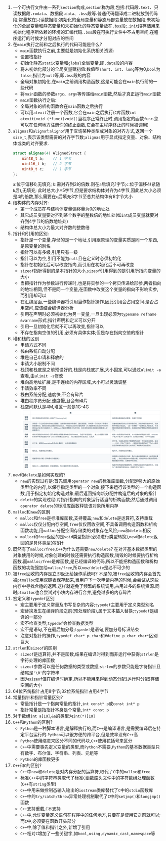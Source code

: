 1. 一个可执行文件由一系列`section`构成,`section`称为段,包括:代码段`.text`、只读数据段`.rodata`、数据段`.data`、`.bss`段等.普通代码翻译成二进制放到代码段;常量放在只读数据段;初始化的全局变量和静态局部变量放在数据段;未初始化的全局变量和静态变量和未初始化的静态变量放在`.bss`段;`.init`段存储用来初始化程序所依赖的环境的汇编代码.`.bss`段在可执行文件中不占用空间,在程序运行的时候才分配对应的空间
    [](markdown图像集/2025-02-27-21-46-20.png)
2. 在`main`执行之前和之后执行的代码可能是什么?
   * `main`函数执行之前,主要就是初始化系统相关资源:
    - 设置栈指针
    - 初始化静态`static`变量和`global`全局变量,即`.data`段的内容
    - 将未初始化部分的全局变量赋初值:数值型`short`、`int`、`long`等为0,`bool`为`false`,指针为`null`等,即`.bss`段的内容
    - 全局对象初始化,在`main`之前调用构造函数,这是可能会在`main`执行前的一些代码
    - 将`main`函数的参数`argc`、`argv`等传递给`main`函数,然后才真正运行`main`函数
   * `main`函数执行之后:
    - 全局对象的析构函数会在`main`函数之后执行
    - 可以用`atexit`注册一个函数,它会在`main`之后执行(`C`库函数`int atexit(void (*func)(void))`当程序正常终止时,调用指定的函数`func`.您可以在任何地方注册你的终止函数,它会在主程序终止的时候被调用)
3. `alignas`和`alignof`:`alignof`用于查询某种类型或对象的对齐方式,返回一个`size_t`,表示该类型需要的对齐字节数;`alignas`用于显式指定变量、对象、结构体或类的对齐要求.
    ```C++
    struct alignas(4) AlignedStruct {
        uint8_t a;    // 1 字节
        uint16_t b;   // 2 字节
        uint8_t c;    // 1 字节
    };
    ```
    `a`:位于偏移0,无填充;
    `b`:需对齐到2的倍数.则在`a`后填充1字节;`c`:位于偏移4(紧随`b`后),无填充;
    此时总大小=5字节,但是要求结构体对齐为4字节,因此总大小必须是4的倍数,那么需要在`c`后填充3字节至总共结构体有8字节大小
4. 结构体的内存对齐:
   * 第一个成员在与结构体变量偏移量为0的地址处
   * 其它成员变量要对齐到某个数字的整数倍的地址处(如`int`成员变量就要对齐到4字节的倍数地址处)
   * 结构体总大小为最大对齐数的整数倍
5. 指针和引用的区别:
   * 指针是一个变量,存储的是一个地址,引用跟原理的变量实质是同一个东西,是原变量的别名
   * 指针可以有多级,引用只有一级
   * 指针可以为空,引用不能为`null`且在定义时必须初始化
   * 指针在初始化后可以改变指向,而引用在初始化后不可再改变
   * `sizeof`指针得到的是本指针的大小,`sizeof`引用得到的是引用所指向变量的大小
   * 当把指针作为参数进行传递时,也是将实参的一个拷贝传递给形参,两者指向的地址相同,但不是同一个变量,在函数中改变这个变量的指向不影响实参,而引用却可以
   * 在汇编层面,一些编译器将引用当作指针操作,因此引用会占用空间.是否占用空间,应该结合编译器分析
   * 引用在声明时必须初始化为另一变量,一旦出现必须为`typename refname &varname`形式;指针声明和定义可以分开
   * 引用一旦初始化后就不可以再改变,指针可以
   * 不存在指向空值的引用,必须有具体实体;但是存在指向空值的指针
6. 堆和栈的区别
   * 申请方式不同
    - 栈由系统自动分配
    - 堆是自己申请和释放的
   * 申请大小限制不同
    - 栈顶和栈底是之前预设好的,栈是向栈底扩展,大小固定,可以通过`ulimit -a`查看,由`ulimit -s`修改
    - 堆向高地址扩展,是不连续的内存区域,大小可以灵活调整    
   * 申请效率不同
    - 栈由系统分配,速度快,不会有碎片
    - 堆由程序员分配,速度慢,且会有碎片
   * 栈空间默认是4M,堆区一般是1G-4G   
   ![](markdown图像集/2025-03-01-09-21-28.png) 
7. `new`和`delete`是如何实现的?
   * `new`的实现过程是:首先调用`operator new`的标准库函数,分配足够大的原始类型化的内存,以保存指定类型的一个对象;接下来运行该类型的一个构造函数,用于指定初始化构造对象;最后返回指向新分配并构造后的对象的指针
   * `delete`的实现过程:对指针指向的对象运行适当的析构函数;然后通过调用`operator delete`的标准库函数释放该对象所用内存
8. `malloc`和`new`的区别
   * `malloc`和`free`是标准库函数,支持覆盖;`new`和`delete`是运算符,支持重载
   * `malloc`仅仅分配内存空间,`free`仅仅回收空间,不具备调用构造函数和析构函数功能,用`malloc`分配空间存储类的对象存在风险;`new`和`delete`相反
   * `malloc`和`free`返回的是`void`类型指针(必须进行类型转换),`new`和`delete`返回的是具体类型的指针
9. 既然有了`malloc/free`,`C++`为什么还需要`new/delete`?
   在对非基本数据类型的对象使用的时候,对象创建的时候还需要执行构造函数,销毁的时候要执行析构函数.而`malloc/free`是库函数,是已经编译的代码,所以不能把构造函数和析构函数的功能强加给`malloc/free`,所以`new/delete`是必不可少的
10. 被`free`回收的内存是立即返还给操作系统吗?
    不是的,被`free`回收的内存会首先被`ptmalloc`使用双链表保存起来,当用户下一次申请内存的时候,会尝试从这些内存中寻找合适的返回.这样就避免了频繁的系统调用,占用过多的系统资源.同时`ptmalloc`也会尝试对小块内存进行合并,避免过多的内存碎片
11. 宏定义和`typedef`区别
    * 宏主要用于定义常量及书写复杂的内容;`typedef`主要用于定义类型别名
    * 宏替换发生在编译阶段之前(预处理阶段),属于文本插入替换;`typedef`是编译的一部分
    * 宏不检查类型;`typedef`会检查数据类型
    * 宏不是语句,不在最后加分号;`typedef`是语句,要加分号标识结束
    * 注意对指针的操作,`typedef char* p_char`和`#define p_char char*`区别巨大
12. `strlen`和`sizeof`的区别
    * `sizeof`是运算符,并不是函数,结果在编译时得到而非运行中获得;`strlen`是字符处理的库函数
    * `sizeof`参数可以是任何数据的类型或数据;`strlen`的参数只能是字符指针且结尾是`'\0'`的字符串
    * 因为`sizeof`值在编译时确定,所以不能用来得到动态分配(运行时分配)存储空间的大小
13. 64位系统指针占用8字节;32位系统指针占用4字节
14. 常量指针和指针常量区别?
    * 常量指针是一个指向常量的指针,`int const* p`或`const int* p`
    * 指针常量是指指针本身是个常量,`int* const p`
15. 对于数组`int a[10]`,`&a`的类型为`int(*)[10]`
16. `C++`和`Python`的区别?
    * `Python`是一种脚本语言,是解释执行的,而`C++`是编译语言,是需要编译后在特定平台运行的.`Python`可以很方便的跨平台,但是效率没有`C++`高
    * `Python`使用缩进来区分不同的代码块,`C++`使用花括号来区分
    * `C++`中需要事先定义变量的类型,而`Python`不需要,`Python`的基本数据类型只有数字、布尔值、字符串、列表、元组等
    * `Python`的库函数更多
17. `C++`和`C`的区别?
    * `C++`中`new`和`delete`是对内存分配的运算符,取代了`C`中的`malloc`和`free`
    * 标准`C++`中的字符串类取代了标准`C`函数库头文件中的字符数组处理函数(`C++`有`string`类型)
    * `C++`中用来做控制态输入输出的`iostream`类库替代了`C`中的`stdio`函数库
    * `C++`中的`try/catch/throw`异常处理机制取代了`C`中的`setjmp()`和`longjmp()`函数
    * `C++`支持重载,`C`不支持
    * `C++`中,允许变量定义语句在程序中的任何地方,只要在是使用它之前就可以;而`C`中,必须要在函数开头部分
    * `C++`中,除了值和指针之外,新增了引用
    * `C++`相对`C`增加了一些关键字,如`bool,using,dynamic_cast,namespace`等
